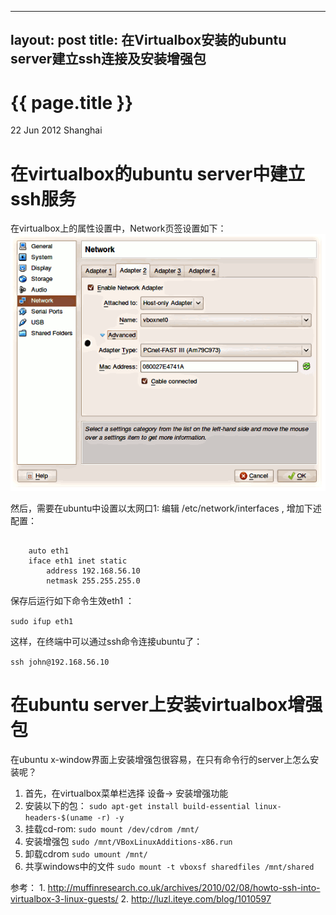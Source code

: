 
---
layout: post
title: 在Virtualbox安装的ubuntu server建立ssh连接及安装增强包
---

{{ page.title }}
================

<p class="meta">22 Jun 2012 Shanghai </p>

在virtualbox的ubuntu server中建立ssh服务
========================================

在virtualbox上的属性设置中，Network页签设置如下：
![virtualbox 属性设置](/assets/images/posts/vbox-adapter2.png)

然后，需要在ubuntu中设置以太网口1: 编辑 /etc/network/interfaces , 增加下述配置：

<pre><code>
	auto eth1
	iface eth1 inet static
		address 192.168.56.10
		netmask 255.255.255.0
</code></pre>

保存后运行如下命令生效eth1 ：

`sudo ifup eth1`

这样，在终端中可以通过ssh命令连接ubuntu了：

`ssh john@192.168.56.10`


在ubuntu server上安装virtualbox增强包
=====================================

在ubuntu x-window界面上安装增强包很容易，在只有命令行的server上怎么安装呢？
1. 首先，在virtualbox菜单栏选择 设备-> 安装增强功能
2. 安装以下的包：
	`sudo apt-get install build-essential linux-headers-$(uname -r) -y`
3. 挂载cd-rom: 
	`sudo mount /dev/cdrom /mnt/`
4. 安装增强包
	`sudo /mnt/VBoxLinuxAdditions-x86.run`
5. 卸载cdrom
	`sudo umount /mnt/`
6. 共享windows中的文件
	`sudo mount -t vboxsf sharedfiles /mnt/shared`

参考：
	1. http://muffinresearch.co.uk/archives/2010/02/08/howto-ssh-into-virtualbox-3-linux-guests/
	2. http://luzl.iteye.com/blog/1010597
	 
